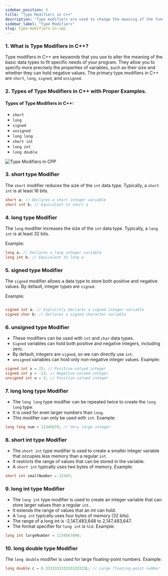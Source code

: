 ```yaml
---
sidebar_position: 3
title: "Type Modifiers in C++"
description: "Type modifiers are used to change the meaning of the fundamental data types. In this tutorial, we will learn about type-modifiers and how to use them in C++ programming with the help of examples."
sidebar_label: "Type Modifiers"
slug: type-modifiers-in-cpp
---
```



### 1. What is Type Modifiers in C++?
Type modifiers in C++ are keywords that you use to alter the meaning of the basic data types to fit specific needs of your program. They allow you to specify more precisely the properties of variables, such as their size and whether they can hold negative values. The primary type modifiers in C++ are `short`, `long`, `signed`, and `unsigned`.


### 2. Types of Type Modifiers in C++ with Proper Examples.
#### Types of Type Modifiers in C++:
- `short`
- `long`
- `signed`
- `unsigned`
- `long long`
- `short int`
- `long int`
- `long double`

![Type Modifiers in CPP](../../static/img/day-03/type-modifiers-in-cpp.png)

### 3. short type Modifier
The `short` modifier reduces the size of the `int` data type. Typically, a `short int` is at least 16 bits.
```cpp
short a; // Declares a short integer variable
short int b; // Equivalent to short a
```
### 4. long type Modifier
The `long` modifier increases the size of the `int` data type. Typically, a `long int` is at least 32 bits.

Example:

```cpp
long a; // Declares a long integer variable
long int b; // Equivalent to long a
```
### 5. signed type Modifier
The `signed` modifier allows a data type to store both positive and negative values. By default, integer types are `signed`.

Example:

```cpp

signed int a; // Explicitly declares a signed integer variable
signed char b; // Declares a signed character variable
```
### 6. unsigned type Modifier
- These modifiers can be used with `int` and `char` data types.
- `Signed` variables can hold both positive and negative integers, including zero.
- By default, integers are `signed`, so we can directly use `int`.
- `unsigned` variables can hold only non-negative integer values.
Example:
```cpp
signed int x = 23; // Positive-valued integer
signed int y = -13; // Negative-valued integer
unsigned int u = 2; // Positive-valued integer
```
### 7. long long type Modifier
- The `long long` type modifier can be repeated twice to create the `long long` type.
- It is used for even larger numbers than `long`.
- This modifier can only be used with `int`.
Example:
```cpp
long long num = 12345678; // Very large integer
```
### 8. short int type Modifier
- The `short int` type modifier is used to create a smaller integer variable that occupies less memory than a regular `int`.
- It restricts the range of values that can be stored in the variable.
- A `short int` typically uses two bytes of memory.
Example:
```cpp
short int smallNumber = 12345;
```
### 9. long int type Modifier
- The `long int` type modifier is used to create an integer variable that can store larger values than a regular `int`.
- It extends the range of values that an int can hold.
- A `long int` typically uses four bytes of memory (32 bits).
- The range of a long int is -2,147,483,648 to 2,147,483,647.
- The format specifier for `long int` is `%ld`.
Example:
```cpp
long int largeNumber = 1234567890;
```
### 10. long double type Modifier
The `long double` modifier is used for large floating-point numbers.
Example:
```cpp
long double c = 0.333333333333333333L; // Large floating-point number
```

